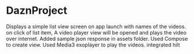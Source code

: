 # DaznProject
Displays a simple list view screen on app launch with names of the videos.
on click of list item, A video player view will be opened and plays the video over internet.
Added sample json response in assets folder.
Used Compose to create view.
Used Media3 exoplayer to play the videos.
integrated hilt
